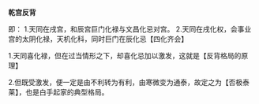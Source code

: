 **乾宫反背**

即：
    1.天同在戌宫，和辰宫巨门化禄与文昌化忌对宫。
    2.天同在戌化权，会事业宫的太阴化禄，天机化科，同时巨门在辰化忌【四化齐会】

1.天同喜化禄，但在过当情形之下，却喜化忌加以激发，这就是【反背格局的原理】

2.但既受激发，便一定是由不利转为有利，由寒微变为通泰，故定之为【否极泰莱】，也是白手起家的典型格局。